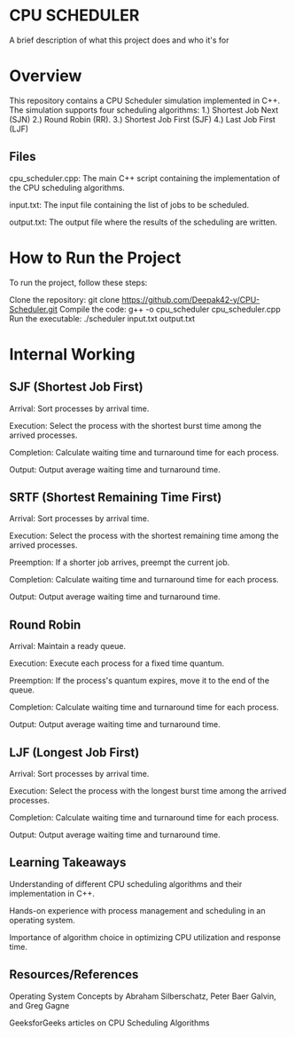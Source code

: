 
# CPU SCHEDULER

A brief description of what this project does and who it's for

# Overview

This repository contains a CPU Scheduler simulation implemented in C++. The simulation supports four scheduling algorithms:
1.) Shortest Job Next (SJN)
2.) Round Robin (RR). 
3.) Shortest Job First (SJF)
4.) Last Job First (LJF)

## Files
cpu_scheduler.cpp: The main C++ script containing the implementation of the CPU scheduling algorithms.

input.txt: The input file containing the list of jobs to be scheduled.

output.txt: The output file where the results of the scheduling are written.

# How to Run the Project
To run the project, follow these steps:

Clone the repository: git clone https://github.com/Deepak42-y/CPU-Scheduler.git
Compile the code: g++ -o cpu_scheduler cpu_scheduler.cpp
Run the executable: ./scheduler input.txt output.txt

# Internal Working
## SJF (Shortest Job First)
Arrival: Sort processes by arrival time.

Execution: Select the process with the shortest burst time among the arrived processes.

Completion: Calculate waiting time and turnaround time for each process.

Output: Output average waiting time and turnaround time.

## SRTF (Shortest Remaining Time First)
Arrival: Sort processes by arrival time.

Execution: Select the process with the shortest remaining time among the arrived processes.

Preemption: If a shorter job arrives, preempt the current job.

Completion: Calculate waiting time and turnaround time for each process.

Output: Output average waiting time and turnaround time.

## Round Robin
Arrival: Maintain a ready queue.

Execution: Execute each process for a fixed time quantum.

Preemption: If the process's quantum expires, move it to the end of the queue.

Completion: Calculate waiting time and turnaround time for each process.

Output: Output average waiting time and turnaround time.

## LJF (Longest Job First)
Arrival: Sort processes by arrival time.

Execution: Select the process with the longest burst time among the arrived processes.

Completion: Calculate waiting time and turnaround time for each process.

Output: Output average waiting time and turnaround time.

## Learning Takeaways

Understanding of different CPU scheduling algorithms and their implementation in C++.

Hands-on experience with process management and scheduling in an operating system.

Importance of algorithm choice in optimizing CPU utilization and response time.

## Resources/References

Operating System Concepts by Abraham Silberschatz, Peter Baer Galvin, and Greg Gagne

GeeksforGeeks articles on CPU Scheduling Algorithms